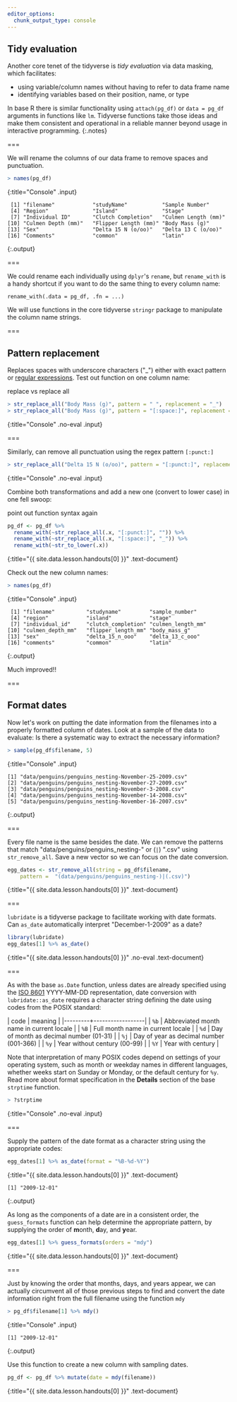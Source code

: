 ```yaml
---
editor_options: 
  chunk_output_type: console
---
```


## Tidy evaluation

Another core tenet of the tidyverse is *tidy evaluation* via data masking, which facilitates:

- using variable/column names without having to refer to data frame name
- identifying variables based on their position, name, or type

In base R there is similar functionality using `attach(pg_df)` or `data = pg_df` arguments in functions like `lm`. Tidyverse functions take those ideas and make them consistent and operational in a reliable manner beyond usage in interactive programming.
{:.notes}

===

We will rename the columns of our data frame to remove spaces and punctuation.



~~~r
> names(pg_df)
~~~
{:title="Console" .input}


~~~
 [1] "filename"            "studyName"           "Sample Number"      
 [4] "Region"              "Island"              "Stage"              
 [7] "Individual ID"       "Clutch Completion"   "Culmen Length (mm)" 
[10] "Culmen Depth (mm)"   "Flipper Length (mm)" "Body Mass (g)"      
[13] "Sex"                 "Delta 15 N (o/oo)"   "Delta 13 C (o/oo)"  
[16] "Comments"            "common"              "latin"              
~~~
{:.output}



===

We could rename each individually using `dplyr`'s `rename`, but `rename_with` is a handy shortcut if you want to do the same thing to every column name:

```
rename_with(.data = pg_df, .fn = ...)
```

We will use functions in the core tidyverse `stringr` package to manipulate the column name strings. 

===

## Pattern replacement 

Replaces spaces with underscore characters ("_") either with exact pattern or [regular expressions](https://stringr.tidyverse.org/articles/regular-expressions.html). Test out function on one column name:

replace vs replace all



~~~r
> str_replace_all("Body Mass (g)", pattern = " ", replacement = "_")
> str_replace_all("Body Mass (g)", pattern = "[:space:]", replacement = "_")
~~~
{:title="Console" .no-eval .input}


===

Similarly, can remove all punctuation using the regex pattern `[:punct:]`



~~~r
> str_replace_all("Delta 15 N (o/oo)", pattern = "[:punct:]", replacement = "")
~~~
{:title="Console" .no-eval .input}


Combine both transformations and add a new one (convert to lower case) in one fell swoop:

point out function syntax again



~~~r
pg_df <- pg_df %>%
  rename_with(~str_replace_all(.x, "[:punct:]", "")) %>%
  rename_with(~str_replace_all(.x, "[:space:]", "_")) %>%
  rename_with(~str_to_lower(.x))
~~~
{:title="{{ site.data.lesson.handouts[0] }}" .text-document}


Check out the new column names:



~~~r
> names(pg_df)
~~~
{:title="Console" .input}


~~~
 [1] "filename"          "studyname"         "sample_number"    
 [4] "region"            "island"            "stage"            
 [7] "individual_id"     "clutch_completion" "culmen_length_mm" 
[10] "culmen_depth_mm"   "flipper_length_mm" "body_mass_g"      
[13] "sex"               "delta_15_n_ooo"    "delta_13_c_ooo"   
[16] "comments"          "common"            "latin"            
~~~
{:.output}


Much improved!!

===

## Format dates

Now let's work on putting the date information from the filenames into a properly formatted column of dates. Look at a sample of the data to evaluate: Is there a systematic way to extract the necessary information?



~~~r
> sample(pg_df$filename, 5)
~~~
{:title="Console" .input}


~~~
[1] "data/penguins/penguins_nesting-November-25-2009.csv"
[2] "data/penguins/penguins_nesting-November-27-2009.csv"
[3] "data/penguins/penguins_nesting-November-3-2008.csv" 
[4] "data/penguins/penguins_nesting-November-14-2008.csv"
[5] "data/penguins/penguins_nesting-November-16-2007.csv"
~~~
{:.output}


===

Every file name is the same besides the date. We can remove the patterns that match "data/penguins/penguins_nesting-" or (`|`) ".csv" using `str_remove_all`. Save a new vector so we can focus on the date conversion. 



~~~r
egg_dates <- str_remove_all(string = pg_df$filename, 
    pattern =  "(data/penguins/penguins_nesting-)|(.csv)")
~~~
{:title="{{ site.data.lesson.handouts[0] }}" .text-document}


===

`lubridate` is a tidyverse package to facilitate working with date formats. Can `as_date` automatically interpret "December-1-2009" as a date?



~~~r
library(lubridate)
egg_dates[1] %>% as_date()
~~~
{:title="{{ site.data.lesson.handouts[0] }}" .no-eval .text-document}



===

As with the base `as.Date` function, unless dates are already specified using the [ISO 8601](https://en.wikipedia.org/wiki/ISO_8601) YYYY-MM-DD representation, date conversion with `lubridate::as_date` requires a character string defining the date using codes from the POSIX standard:

| code    | meaning          |
|---------+------------------|
| `%b`    |  Abbreviated month name in current locale   |
| `%B`    |  Full month name in current locale          |
| `%d`    |  Day of month as decimal number (01-31)     |
| `%j`    |  Day of year as decimal number (001-366)    |
| `%y`    |  Year without century (00-99)               |
| `%Y`    |  Year with century                          |

Note that interpretation of many POSIX codes depend on settings of your operating system, such as month or weekday names in different languages, whether weeks start on Sunday or Monday, or the default century for `%y`. Read more about format specification in the **Details** section of the base `strptime` function. 



~~~r
> ?strptime
~~~
{:title="Console" .no-eval .input}


===

Supply the pattern of the date format as a character string using the appropriate codes:



~~~r
egg_dates[1] %>% as_date(format = "%B-%d-%Y")
~~~
{:title="{{ site.data.lesson.handouts[0] }}" .text-document}


~~~
[1] "2009-12-01"
~~~
{:.output}


As long as the components of a date are in a consistent order, the `guess_formats` function can help determine the appropriate pattern, by supplying the order of **m**onth, **d**ay, and **y**ear. 



~~~r
egg_dates[1] %>% guess_formats(orders = "mdy")
~~~
{:title="{{ site.data.lesson.handouts[0] }}" .text-document}


===

Just by knowing the order that months, days, and years appear, we can actually circumvent all of those previous steps to find and convert the date information right from the full filename using the function `mdy` 



~~~r
> pg_df$filename[1] %>% mdy()
~~~
{:title="Console" .input}


~~~
[1] "2009-12-01"
~~~
{:.output}


Use this function to create a new column with sampling dates.



~~~r
pg_df <- pg_df %>% mutate(date = mdy(filename))
~~~
{:title="{{ site.data.lesson.handouts[0] }}" .text-document}




